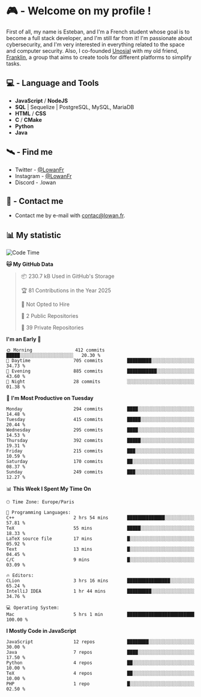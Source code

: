# 🎮 - Welcome on my profile !
First of all, my name is Esteban, and I'm a French student whose goal is to become a full stack developer, and I'm still far from it!
I'm passionate about cybersecurity, and I'm very interested in everything related to the space and computer security.
Also, I co-founded [Unosial](https://github.com/Unosial) with my old friend, [Franklin](https://github.com/AbaFranklin/), a group that aims to create tools for different platforms to simplify tasks. 



## 💻 - Language and Tools
- **JavaScript** / **NodeJS**
- **SQL** | Sequelize | PostgreSQL, MySQL, MariaDB
- **HTML** / **CSS**
- **C** / **CMake**
- **Python**
- **Java**

## 🛰️ - Find me

 - Twitter - [@LowanFr](https://twitter.com/LowanFr/)
 - Instagram - [@LowanFr](https://instagram.com/LowanFr)
 - Discord -  .lowan
 
## 📡 - Contact me
 - Contact me by e-mail with [contac@lowan.fr](mailto:contact@lowan.fr).

## 📊 My statistic
<!--START_SECTION:waka-->
![Code Time](http://img.shields.io/badge/Code%20Time-1%2C288%20hrs%2048%20mins-blue)

**🐱 My GitHub Data** 

> 📦 230.7 kB Used in GitHub's Storage 
 > 
> 🏆 81 Contributions in the Year 2025
 > 
> 🚫 Not Opted to Hire
 > 
> 📜 2 Public Repositories 
 > 
> 🔑 39 Private Repositories 
 > 
**I'm an Early 🐤** 

```text
🌞 Morning                412 commits         █████░░░░░░░░░░░░░░░░░░░░   20.30 % 
🌆 Daytime                705 commits         █████████░░░░░░░░░░░░░░░░   34.73 % 
🌃 Evening                885 commits         ███████████░░░░░░░░░░░░░░   43.60 % 
🌙 Night                  28 commits          ░░░░░░░░░░░░░░░░░░░░░░░░░   01.38 % 
```
📅 **I'm Most Productive on Tuesday** 

```text
Monday                   294 commits         ████░░░░░░░░░░░░░░░░░░░░░   14.48 % 
Tuesday                  415 commits         █████░░░░░░░░░░░░░░░░░░░░   20.44 % 
Wednesday                295 commits         ████░░░░░░░░░░░░░░░░░░░░░   14.53 % 
Thursday                 392 commits         █████░░░░░░░░░░░░░░░░░░░░   19.31 % 
Friday                   215 commits         ███░░░░░░░░░░░░░░░░░░░░░░   10.59 % 
Saturday                 170 commits         ██░░░░░░░░░░░░░░░░░░░░░░░   08.37 % 
Sunday                   249 commits         ███░░░░░░░░░░░░░░░░░░░░░░   12.27 % 
```


📊 **This Week I Spent My Time On** 

```text
🕑︎ Time Zone: Europe/Paris

💬 Programming Languages: 
C++                      2 hrs 54 mins       ██████████████░░░░░░░░░░░   57.81 % 
TeX                      55 mins             █████░░░░░░░░░░░░░░░░░░░░   18.33 % 
LaTeX source file        17 mins             █░░░░░░░░░░░░░░░░░░░░░░░░   05.92 % 
Text                     13 mins             █░░░░░░░░░░░░░░░░░░░░░░░░   04.45 % 
C/C                      9 mins              █░░░░░░░░░░░░░░░░░░░░░░░░   03.09 % 

🔥 Editors: 
CLion                    3 hrs 16 mins       ████████████████░░░░░░░░░   65.24 % 
IntelliJ IDEA            1 hr 44 mins        █████████░░░░░░░░░░░░░░░░   34.76 % 

💻 Operating System: 
Mac                      5 hrs 1 min         █████████████████████████   100.00 % 
```

**I Mostly Code in JavaScript** 

```text
JavaScript               12 repos            ████████░░░░░░░░░░░░░░░░░   30.00 % 
Java                     7 repos             ████░░░░░░░░░░░░░░░░░░░░░   17.50 % 
Python                   4 repos             ██░░░░░░░░░░░░░░░░░░░░░░░   10.00 % 
TeX                      4 repos             ██░░░░░░░░░░░░░░░░░░░░░░░   10.00 % 
PHP                      1 repo              █░░░░░░░░░░░░░░░░░░░░░░░░   02.50 % 
```




<!--END_SECTION:waka-->

